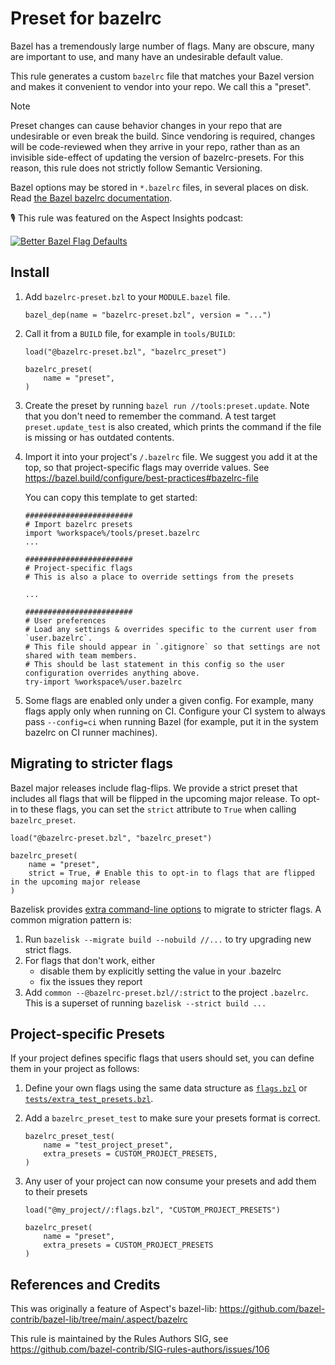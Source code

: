 # Preset for bazelrc

Bazel has a tremendously large number of flags.
Many are obscure, many are important to use, and many have an undesirable default value.

This rule generates a custom `bazelrc` file that matches your Bazel version and makes it convenient to vendor into your repo.
We call this a "preset".

> [!NOTE]
> Preset changes can cause behavior changes in your repo that are undesirable or even break the build.
> Since vendoring is required, changes will be code-reviewed when they arrive in your repo, rather than as an invisible side-effect of updating the version of bazelrc-presets.
> For this reason, this rule does not strictly follow Semantic Versioning.

Bazel options may be stored in `*.bazelrc` files, in several places on disk.
Read [the Bazel bazelrc documentation](https://bazel.build/run/bazelrc).

🎙️ This rule was featured on the Aspect Insights podcast:

[![Better Bazel Flag Defaults](https://img.youtube.com/vi/-iLgTR1J47g/0.jpg)](https://www.youtube.com/watch?v=-iLgTR1J47g&list=PLLU28e_DRwdtpojOqWM5UeFyxad7m9gCF&index=1)

## Install

1. Add `bazelrc-preset.bzl` to your `MODULE.bazel` file.
    ```starlark
    bazel_dep(name = "bazelrc-preset.bzl", version = "...")
    ```
    
2. Call it from a `BUILD` file, for example in `tools/BUILD`:

    ```starlark
    load("@bazelrc-preset.bzl", "bazelrc_preset")

    bazelrc_preset(
        name = "preset",
    )
    ```

3. Create the preset by running `bazel run //tools:preset.update`.
Note that you don't need to remember the command.
A test target `preset.update_test` is also created, which prints the command if the file is missing or has outdated contents.

4. Import it into your project's `/.bazelrc` file.
We suggest you add it at the top, so that project-specific flags may override values.
See https://bazel.build/configure/best-practices#bazelrc-file

    You can copy this template to get started:

    ```
    ########################
    # Import bazelrc presets
    import %workspace%/tools/preset.bazelrc
    ...

    ########################
    # Project-specific flags
    # This is also a place to override settings from the presets

    ...

    ########################
    # User preferences
    # Load any settings & overrides specific to the current user from `user.bazelrc`.
    # This file should appear in `.gitignore` so that settings are not shared with team members.
    # This should be last statement in this config so the user configuration overrides anything above.
    try-import %workspace%/user.bazelrc
    ```

5. Some flags are enabled only under a given config.
   For example, many flags apply only when running on CI.
   Configure your CI system to always pass `--config=ci` when running Bazel (for example, put it in the system bazelrc on CI runner machines).

## Migrating to stricter flags

Bazel major releases include flag-flips.
We provide a strict preset that includes all flags that will be flipped in the upcoming major release.
To opt-in to these flags, you can set the `strict` attribute to `True` when calling `bazelrc_preset`.

```starlark
load("@bazelrc-preset.bzl", "bazelrc_preset")

bazelrc_preset(
    name = "preset",
    strict = True, # Enable this to opt-in to flags that are flipped in the upcoming major release
)
```

Bazelisk provides [extra command-line options](https://github.com/bazelbuild/bazelisk?tab=readme-ov-file#other-features) to migrate to stricter flags.
A common migration pattern is:

1. Run `bazelisk --migrate build --nobuild //...` to try upgrading new strict flags.
2. For flags that don't work, either
   - disable them by explicitly setting the value in your .bazelrc
   - fix the issues they report
3. Add `common --@bazelrc-preset.bzl//:strict` to the project `.bazelrc`. This is a superset of running `bazelisk --strict build ...`

## Project-specific Presets

If your project defines specific flags that users should set, you can define them in your project as follows:

1. Define your own flags using the same data structure as [`flags.bzl`](flags.bzl) or [`tests/extra_test_presets.bzl`](tests/extra_test_presets.bzl).
2. Add a `bazelrc_preset_test` to make sure your presets format is correct.

    ```starlark
    bazelrc_preset_test(
        name = "test_project_preset",
        extra_presets = CUSTOM_PROJECT_PRESETS,
    )
    ```

3. Any user of your project can now consume your presets and add them to their presets

    ```starlark
    load("@my_project//:flags.bzl", "CUSTOM_PROJECT_PRESETS")

    bazelrc_preset(
        name = "preset",
        extra_presets = CUSTOM_PROJECT_PRESETS
    )
    ```

## References and Credits

This was originally a feature of Aspect's bazel-lib:
https://github.com/bazel-contrib/bazel-lib/tree/main/.aspect/bazelrc

This rule is maintained by the Rules Authors SIG, see https://github.com/bazel-contrib/SIG-rules-authors/issues/106
